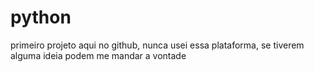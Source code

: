 # python

primeiro projeto aqui no github, nunca usei essa plataforma, se tiverem alguma ideia podem me mandar a vontade
